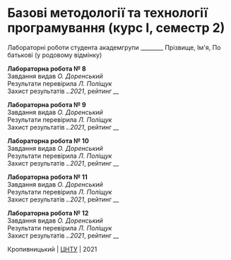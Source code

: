 ﻿# Базові методології та технології програмування (курс І, семестр 2)

Лабораторні роботи студента академгрупи ________ Прізвище, Ім'я, По батькові (у родовому відмінку)

<b>Лабораторна робота № 8</b><br>
Завдання видав <i>О. Доренський</i><br>
Результати перевірила <i>Л. Поліщук</i><br>
Захист результатів <i>__.__.2021</i>, рейтинг <i>__</i> <br>

<b>Лабораторна робота № 9</b><br>
Завдання видав <i>О. Доренський</i><br>
Результати перевірила <i>Л. Поліщук</i><br>
Захист результатів <i>__.__.2021</i>, рейтинг <i>__</i> <br>

<b>Лабораторна робота № 10</b><br>
Завдання видав <i>О. Доренський</i><br>
Результати перевірила <i>Л. Поліщук</i><br>
Захист результатів <i>__.__.2021</i>, рейтинг <i>__</i> <br>

<b>Лабораторна робота № 11</b><br>
Завдання видав <i>О. Доренський</i><br>
Результати перевірила <i>Л. Поліщук</i><br>
Захист результатів <i>__.__.2021</i>, рейтинг <i>__</i> <br>

<b>Лабораторна робота № 12</b><br>
Завдання видав <i>О. Доренський</i><br>
Результати перевірила <i>Л. Поліщук</i><br>
Захист результатів <i>__.__.2021</i>, рейтинг <i>__</i> <br>


Кропивницький | <a href="http://www.kntu.kr.ua/">ЦНТУ</a> | 2021